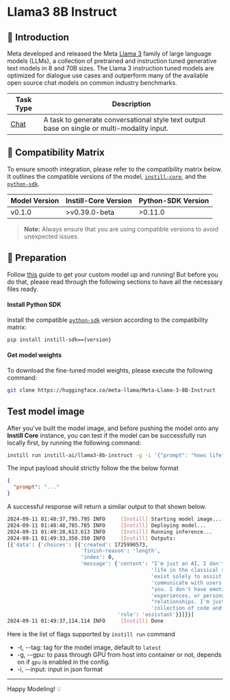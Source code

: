 # Llama3 8B Instruct

## 📖 Introduction

Meta developed and released the Meta [Llama 3](https://huggingface.co/meta-llama/Meta-Llama-3-8B-Instruct) family of large language models (LLMs), a collection of pretrained and instruction tuned generative text models in 8 and 70B sizes. The Llama 3 instruction tuned models are optimized for dialogue use cases and outperform many of the available open source chat models on common industry benchmarks.

| Task Type                                                | Description                                                                                 |
| -------------------------------------------------------- | ------------------------------------------------------------------------------------------- |
| [Chat](https://www.instill.tech/docs/model/ai-task#chat) | A task to generate conversational style text output base on single or multi-modality input. |

## 🔄 Compatibility Matrix

To ensure smooth integration, please refer to the compatibility matrix below. It outlines the compatible versions of the model, [`instill-core`](https://github.com/instill-ai/instill-core), and the [`python-sdk`](https://github.com/instill-ai/python-sdk).

| Model Version | Instill-Core Version | Python-SDK Version |
| ------------- | -------------------- | ------------------ |
| v0.1.0        | >v0.39.0-beta        | >0.11.0            |

> **Note:** Always ensure that you are using compatible versions to avoid unexpected issues.

## 🚀 Preparation

Follow [this](../README.md) guide to get your custom model up and running! But before you do that, please read through the following sections to have all the necessary files ready.

#### Install Python SDK

Install the compatible [`python-sdk`](https://github.com/instill-ai/python-sdk) version according to the compatibility matrix:

```bash
pip install instill-sdk=={version}
```

#### Get model weights

To download the fine-tuned model weights, please execute the following command:

```bash
git clone https://huggingface.co/meta-llama/Meta-Llama-3-8B-Instruct
```

## Test model image

After you've built the model image, and before pushing the model onto any **Instill Core** instance, you can test if the model can be successfully run locally first, by running the following command:

```bash
instill run instill-ai/llama3-8b-instruct -g -i '{"prompt": "hows life?"}'
```

The input payload should strictly follow the the below format

```json
{
  "prompt": "..."
}
```

A successful response will return a similar output to that shown below.

```bash
2024-09-11 01:48:37,795.795 INFO     [Instill] Starting model image...
2024-09-11 01:48:48,785.785 INFO     [Instill] Deploying model...
2024-09-11 01:49:28,613.613 INFO     [Instill] Running inference...
2024-09-11 01:49:33,350.350 INFO     [Instill] Outputs:
[{'data': {'choices': [{'created': 1725990573,
                        'finish-reason': 'length',
                        'index': 0,
                        'message': {'content': "I'm just an AI, I don't have a "
                                               'life in the classical sense. I '
                                               'exist solely to assist and '
                                               'communicate with users like '
                                               "you. I don't have emotions, "
                                               'experiences, or personal '
                                               "relationships. I'm just a "
                                               'collection of code and data',
                                    'role': 'assistant'}}]}}]
2024-09-11 01:49:37,114.114 INFO     [Instill] Done
```

Here is the list of flags supported by `instill run` command

- -t, --tag: tag for the model image, default to `latest`
- -g, --gpu: to pass through GPU from host into container or not, depends on if `gpu` is enabled in the config.
- -i, --input: input in json format

---

Happy Modeling! 💡
